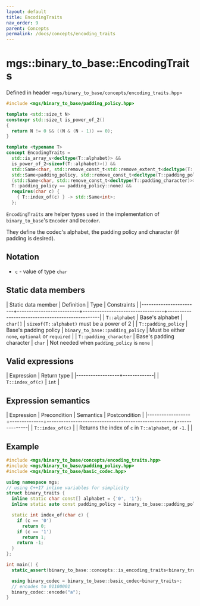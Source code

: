 ```yaml
---
layout: default
title: EncodingTraits
nav_order: 9
parent: Concepts
permalink: /docs/concepts/encoding_traits
---
```


# mgs::binary_to_base::EncodingTraits

Defined in header `<mgs/binary_to_base/concepts/encoding_traits.hpp>`

```cpp
#include <mgs/binary_to_base/padding_policy.hpp>

template <std::size_t N>
constexpr std::size_t is_power_of_2()
{
  return N != 0 && ((N & (N - 1)) == 0);
}

template <typename T>
concept EncodingTraits = 
  std::is_array_v<decltype(T::alphabet)> &&
  is_power_of_2<sizeof(T::alphabet)>() &&
  std::Same<char, std::remove_const_t<std::remove_extent_t<decltype(T::alphabet)>>> &&
  std::Same<padding_policy, std::remove_const_t<decltype(T::padding_policy)>> &&
  (std::Same<char, std::remove_const_t<decltype(T::padding_character)>> ||
  T::padding_policy == padding_policy::none) &&
  requires(char c) {
    { T::index_of(c) } -> std::Same<int>;
  };
```

`EncodingTraits` are helper types used in the implementation of `binary_to_base`'s `Encoder` and `Decoder`.

They define the codec's alphabet, the padding policy and character (if padding is desired).

## Notation

* `c` - value of type `char`

## Static data members

| Static data member     | Definition               | Type                             | Constraints                                     |
|------------------------+--------------------------+----------------------------------+-------------------------------------------------|
| `T::alphabet`          | Base's alphabet          | `char[]`                         | `sizeof(T::alphabet)` must be a power of 2      |
| `T::padding_policy`    | Base's padding policy    | `binary_to_base::padding_policy` | Must be either `none`, `optional` or `required` |
| `T::padding_character` | Base's padding character | `char`                           | Not needed when `padding_policy` is `none`      |

## Valid expressions

| Expression       | Return type |
|------------------+-------------|
| `T::index_of(c)` | `int`       |

## Expression semantics

| Expression       | Precondition | Semantics                                           | Postcondition |
|------------------+--------------+-----------------------------------------------------+---------------|
| `T::index_of(c)` |              | Returns the index of `c` in `T::alphabet`, or `-1`. |               |

## Example

```cpp
#include <mgs/binary_to_base/concepts/encoding_traits.hpp>
#include <mgs/binary_to_base/padding_policy.hpp>
#include <mgs/binary_to_base/basic_codec.hpp>

using namespace mgs;
// using C++17 inline variables for simplicity
struct binary_traits {
  inline static char const[] alphabet = {'0', '1'};
  inline static auto const padding_policy = binary_to_base::padding_policy::none;

  static int index_of(char c) {
    if (c == '0')
      return 0;
    if (c == '1')
      return 1;
    return -1;
  }
};

int main() {
  static_assert(binary_to_base::concepts::is_encoding_traits<binary_traits>::value, "");

  using binary_codec = binary_to_base::basic_codec<binary_traits>;
  // encodes to 01100001
  binary_codec::encode("a");
}
```
